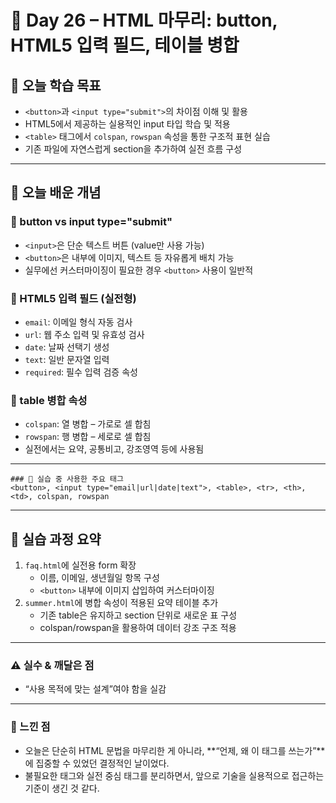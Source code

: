 # 📘 Day 26 – HTML 마무리: button, HTML5 입력 필드, 테이블 병합

## 🎯 오늘 학습 목표
- `<button>`과 `<input type="submit">`의 차이점 이해 및 활용
- HTML5에서 제공하는 실용적인 input 타입 학습 및 적용
- `<table>` 태그에서 `colspan`, `rowspan` 속성을 통한 구조적 표현 실습
- 기존 파일에 자연스럽게 section을 추가하여 실전 흐름 구성

---

## 🧠 오늘 배운 개념

### 🔹 button vs input type="submit"
- `<input>`은 단순 텍스트 버튼 (value만 사용 가능)
- `<button>`은 내부에 이미지, 텍스트 등 자유롭게 배치 가능
- 실무에선 커스터마이징이 필요한 경우 `<button>` 사용이 일반적

### 🔹 HTML5 입력 필드 (실전형)
- `email`: 이메일 형식 자동 검사
- `url`: 웹 주소 입력 및 유효성 검사
- `date`: 날짜 선택기 생성
- `text`: 일반 문자열 입력
- `required`: 필수 입력 검증 속성

### 🔹 table 병합 속성
- `colspan`: 열 병합 – 가로로 셀 합침
- `rowspan`: 행 병합 – 세로로 셀 합침
- 실전에서는 요약, 공통비고, 강조영역 등에 사용됨

---

```
### 🔹 실습 중 사용한 주요 태그
<button>, <input type="email|url|date|text">, <table>, <tr>, <th>, <td>, colspan, rowspan
```

---

## 🧪 실습 과정 요약
1. `faq.html`에 실전용 form 확장
   - 이름, 이메일, 생년월일 항목 구성
   - `<button>` 내부에 이미지 삽입하여 커스터마이징
2. `summer.html`에 병합 속성이 적용된 요약 테이블 추가
   - 기존 table은 유지하고 section 단위로 새로운 표 구성
   - colspan/rowspan을 활용하여 데이터 강조 구조 적용

---

### ⚠️ 실수 & 깨달은 점
- “사용 목적에 맞는 설계”여야 함을 실감

---

### 💭 느낀 점
- 오늘은 단순히 HTML 문법을 마무리한 게 아니라, **“언제, 왜 이 태그를 쓰는가”**에 집중할 수 있었던 결정적인 날이었다.
- 불필요한 태그와 실전 중심 태그를 분리하면서, 앞으로 기술을 실용적으로 접근하는 기준이 생긴 것 같다.
